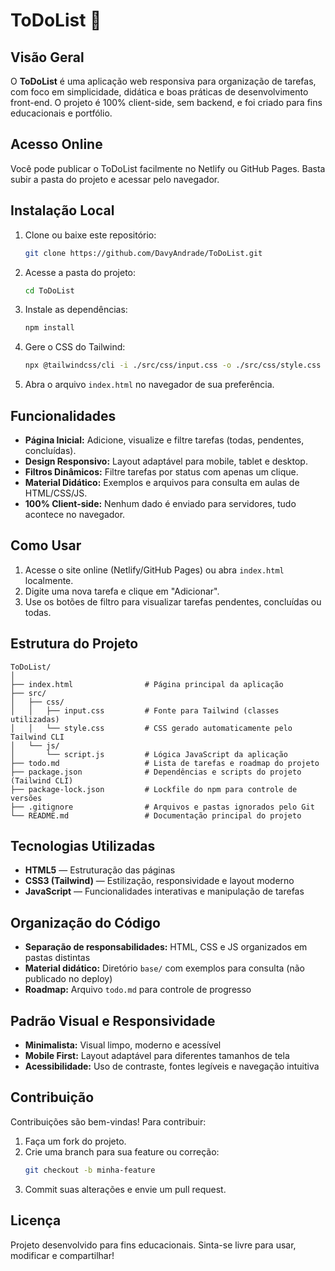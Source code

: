 # ToDoList 📝

## Visão Geral
O **ToDoList** é uma aplicação web responsiva para organização de tarefas, com foco em simplicidade, didática e boas práticas de desenvolvimento front-end. O projeto é 100% client-side, sem backend, e foi criado para fins educacionais e portfólio.

## Acesso Online
Você pode publicar o ToDoList facilmente no Netlify ou GitHub Pages. Basta subir a pasta do projeto e acessar pelo navegador.

## Instalação Local
1. Clone ou baixe este repositório:
	```bash
	git clone https://github.com/DavyAndrade/ToDoList.git
	```
2. Acesse a pasta do projeto:
	```bash
	cd ToDoList
	```
3. Instale as dependências:
	```bash
	npm install
	```
4. Gere o CSS do Tailwind:
	```bash
	npx @tailwindcss/cli -i ./src/css/input.css -o ./src/css/style.css --watch
	```
5. Abra o arquivo `index.html` no navegador de sua preferência.

## Funcionalidades
- **Página Inicial:** Adicione, visualize e filtre tarefas (todas, pendentes, concluídas).
- **Design Responsivo:** Layout adaptável para mobile, tablet e desktop.
- **Filtros Dinâmicos:** Filtre tarefas por status com apenas um clique.
- **Material Didático:** Exemplos e arquivos para consulta em aulas de HTML/CSS/JS.
- **100% Client-side:** Nenhum dado é enviado para servidores, tudo acontece no navegador.

## Como Usar
1. Acesse o site online (Netlify/GitHub Pages) ou abra `index.html` localmente.
2. Digite uma nova tarefa e clique em "Adicionar".
3. Use os botões de filtro para visualizar tarefas pendentes, concluídas ou todas.

## Estrutura do Projeto

```
ToDoList/
│
├── index.html                # Página principal da aplicação
├── src/
│   ├── css/
│   │   ├── input.css         # Fonte para Tailwind (classes utilizadas)
│   │   └── style.css         # CSS gerado automaticamente pelo Tailwind CLI
│   └── js/
│       └── script.js         # Lógica JavaScript da aplicação
├── todo.md                   # Lista de tarefas e roadmap do projeto
├── package.json              # Dependências e scripts do projeto (Tailwind CLI)
├── package-lock.json         # Lockfile do npm para controle de versões
├── .gitignore                # Arquivos e pastas ignorados pelo Git
└── README.md                 # Documentação principal do projeto
```
## Tecnologias Utilizadas
- **HTML5** — Estruturação das páginas
- **CSS3 (Tailwind)** — Estilização, responsividade e layout moderno
- **JavaScript** — Funcionalidades interativas e manipulação de tarefas

## Organização do Código
- **Separação de responsabilidades:** HTML, CSS e JS organizados em pastas distintas
- **Material didático:** Diretório `base/` com exemplos para consulta (não publicado no deploy)
- **Roadmap:** Arquivo `todo.md` para controle de progresso

## Padrão Visual e Responsividade
- **Minimalista:** Visual limpo, moderno e acessível
- **Mobile First:** Layout adaptável para diferentes tamanhos de tela
- **Acessibilidade:** Uso de contraste, fontes legíveis e navegação intuitiva

## Contribuição
Contribuições são bem-vindas! Para contribuir:
1. Faça um fork do projeto.
2. Crie uma branch para sua feature ou correção:
	```bash
	git checkout -b minha-feature
	```
3. Commit suas alterações e envie um pull request.

## Licença
Projeto desenvolvido para fins educacionais. Sinta-se livre para usar, modificar e compartilhar!
